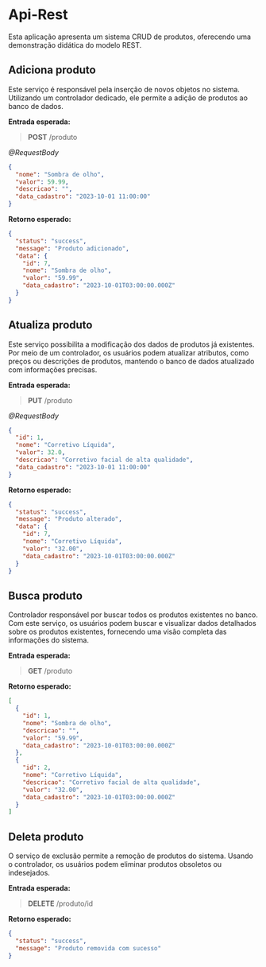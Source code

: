 # Api-Rest
Esta aplicação apresenta um sistema CRUD de produtos, oferecendo uma demonstração didática do modelo REST.

## Adiciona produto
Este serviço é responsável pela inserção de novos objetos no sistema. Utilizando um controlador dedicado, ele permite a adição de produtos ao banco de dados.

**Entrada esperada:**
> **POST** /produto

_@RequestBody_
```json
{
  "nome": "Sombra de olho", 
  "valor": 59.99,
  "descricao": "", 
  "data_cadastro": "2023-10-01 11:00:00"
}
```

**Retorno esperado:**
```json
{
  "status": "success",
  "message": "Produto adicionado",
  "data": {
    "id": 7,
    "nome": "Sombra de olho",
    "valor": "59.99",
    "data_cadastro": "2023-10-01T03:00:00.000Z"
  }
}
```

## Atualiza produto
Este serviço possibilita a modificação dos dados de produtos já existentes. Por meio de um controlador, os usuários podem atualizar atributos, como preços ou descrições de produtos, mantendo o banco de dados atualizado com informações precisas.

**Entrada esperada:**
> **PUT** /produto

_@RequestBody_
```json
{
  "id": 1,
  "nome": "Corretivo Líquida", 
  "valor": 32.0,
  "descricao": "Corretivo facial de alta qualidade", 
  "data_cadastro": "2023-10-01 11:00:00"
}
```

**Retorno esperado:**
```json
{
  "status": "success",
  "message": "Produto alterado",
  "data": {
    "id": 7,
    "nome": "Corretivo Líquida",
    "valor": "32.00",
    "data_cadastro": "2023-10-01T03:00:00.000Z"
  }
}
```

## Busca produto
Controlador responsável por buscar todos os produtos existentes no banco. Com este serviço, os usuários podem buscar e visualizar dados detalhados sobre os produtos existentes, fornecendo uma visão completa das informações do sistema.

**Entrada esperada:**
> **GET** /produto

**Retorno esperado:**
```json
[
  {
    "id": 1,
    "nome": "Sombra de olho",
    "descricao": "",
    "valor": "59.99",
    "data_cadastro": "2023-10-01T03:00:00.000Z"
  },
  {
    "id": 2,
    "nome": "Corretivo Líquida",
    "descricao": "Corretivo facial de alta qualidade",
    "valor": "32.00",
    "data_cadastro": "2023-10-01T03:00:00.000Z"
  }
]
```

## Deleta produto
O serviço de exclusão permite a remoção de produtos do sistema. Usando o controlador, os usuários podem eliminar produtos obsoletos ou indesejados.

**Entrada esperada:**
> **DELETE** /produto/id

**Retorno esperado:**
```json
{
  "status": "success",
  "message": "Produto removida com sucesso"
}
```